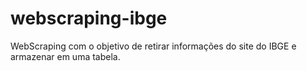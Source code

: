 # webscraping-ibge
WebScraping com o objetivo de retirar informações do site do IBGE e armazenar em uma tabela.

